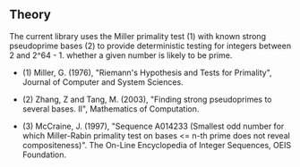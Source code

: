 ## Theory

The current library uses the Miller primality test (1) with known strong pseudoprime bases (2) to provide deterministic testing for integers between 2 and 2^64 - 1. whether a given number is likely to be prime.

- (1) Miller, G. (1976), "Riemann's Hypothesis and Tests for Primality", Journal of Computer and System Sciences.

- (2) Zhang, Z and Tang, M. (2003), "Finding strong pseudoprimes to several bases. II", Mathematics of Computation. 

- (3) McCraine, J. (1997), "Sequence A014233 (Smallest odd number for which Miller-Rabin primality test on bases <= n-th prime does not reveal compositeness)". The On-Line Encyclopedia of Integer Sequences, OEIS Foundation. 
